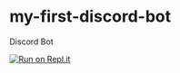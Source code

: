# my-first-discord-bot
Discord Bot

[![Run on Repl.it](https://repl.it/badge/github/SmileyZomb/my-first-discord-bot)](https://repl.it/github/SmileyZomb/my-first-discord-bot)